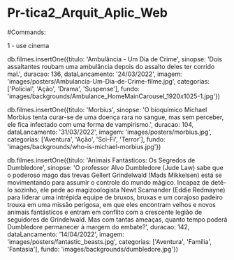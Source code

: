 # Pr-tica2_Arquit_Aplic_Web

#Commands:

1 - use cinema

 db.filmes.insertOne({titulo: 'Ambulância - Um Dia de Crime', sinopse: 'Dois assaltantes roubam uma ambulância depois do assalto deles ter corrido mal.', duracao: 136, dataLancamento: '24/03/2022', imagem: 'images/posters/Ambulancia-Um-Dia-de-Crime-filme.jpg', categorias: ['Policial', 'Ação', 'Drama', 'Suspense'], fundo: 'images/backgrounds/Ambulance_HomeMainCarousel_1920x1025-1.jpg'})


 db.filmes.insertOne({titulo: 'Morbius', sinopse: 'O bioquímico Michael Morbius tenta curar-se de uma doença rara no sangue, mas sem perceber, ele fica infectado com uma forma de vampirismo.', duracao: 104, dataLancamento: '31/03/2022', imagem: 'images/posters/morbius.jpg', categorias: ['Aventura', 'Ação', 'Sci-Fi', 'Terror'], fundo: 'images/backgrounds/who-is-michael-morbius.jpg'})

 db.filmes.insertOne({titulo: 'Animais Fantásticos: Os Segredos de Dumbledore', sinopse: 'O professor Alvo Dumbledore (Jude Law) sabe que o poderoso mago das trevas Gellert Grindelwald (Mads Mikkelsen) está se movimentando para assumir o controle do mundo mágico. Incapaz de detê-lo sozinho, ele pede ao magizoologista Newt Scamander (Eddie Redmayne) para liderar uma intrépida equipe de bruxos, bruxas e um corajoso padeiro trouxa em uma missão perigosa, em que eles encontram velhos e novos animais fantásticos e entram em conflito com a crescente legião de seguidores de Grindelwald. Mas com tantas ameaças, quanto tempo poderá Dumbledore permanecer à margem do embate?', duracao: 142, dataLancamento: '14/04/2022', imagem: 'images/posters/fantastic_beasts.jpg', categorias: ['Aventura', 'Família', 'Fantasia'], fundo: 'images/backgrounds/dumbledore.jpg'})
